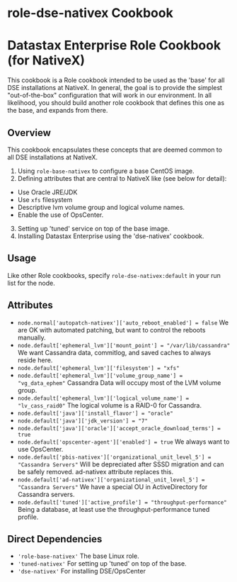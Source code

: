 role-dse-nativex Cookbook
====================
# Datastax Enterprise Role Cookbook (for NativeX)
This cookbook is a Role cookbook intended to be used as the 'base' for all DSE installations at NativeX.
In general, the goal is to provide the simplest "out-of-the-box" configuration that will work in our environment.
In all likelihood, you should build another role cookbook that defines this one as the base, and expands from there.

## Overview
This cookbook encapsulates these concepts that are deemed common to all DSE installations at NativeX.
1. Using `role-base-nativex` to configure a base CentOS image.
2. Defining attributes that are central to NativeX like (see below for detail):
  - Use Oracle JRE/JDK
  - Use `xfs` filesystem
  - Descriptive lvm volume group and logical volume names.
  - Enable the use of OpsCenter.
3. Setting up 'tuned' service on top of the base image.
4. Installing Datastax Enterprise using the 'dse-nativex' cookbook.

## Usage

Like other Role cookbooks, specify `role-dse-nativex:default` in your run list for the node.

## Attributes
* `node.normal['autopatch-nativex']['auto_reboot_enabled'] = false` We are OK with automated patching, but want to control the reboots manually.
* `node.default['ephemeral_lvm']['mount_point'] = "/var/lib/cassandra"` We want Cassandra data, commitlog, and saved caches to always reside here.
* `node.default['ephemeral_lvm']['filesystem'] = "xfs"` 
* `node.default['ephemeral_lvm']['volume_group_name'] = "vg_data_ephem"` Cassandra Data will occupy most of the LVM volume group.
* `node.default['ephemeral_lvm']['logical_volume_name'] = "lv_cass_raid0"` The logical volume is a RAID-0 for Cassandra.
* `node.default['java']['install_flavor'] = "oracle"` 
* `node.default['java']['jdk_version'] = "7"` 
* `node.default['java']['oracle']['accept_oracle_download_terms'] = true` 
* `node.default['opscenter-agent']['enabled'] = true` We always want to use OpsCenter.
* `node.default['pbis-nativex']['organizational_unit_level_5'] = "Cassandra Servers"` Will be depreciated after SSSD migration and can be safely removed. ad-nativex attribute replaces this.
* `node.default['ad-nativex']['organizational_unit_level_5'] = "Cassandra Servers"` We have a special OU in ActiveDirectory for Cassandra servers.
* `node.default['tuned']['active_profile'] = "throughput-performance"` Being a database, at least use the throughput-performance tuned profile.

## Direct Dependencies
* `'role-base-nativex'` The base Linux role.
* `'tuned-nativex'` For setting up 'tuned' on top of the base.
* `'dse-nativex'` For installing DSE/OpsCenter

